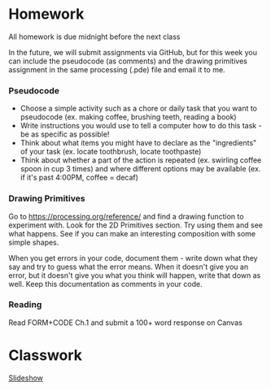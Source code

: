 # Homework
All homework is due midnight before the next class

In the future, we will submit assignments via GitHub, but for this week you can include the pseudocode (as comments) and the drawing primitives assignment in the same processing (.pde) file and email it to me.

### Pseudocode
- Choose a simple activity such as a chore or daily task that you want to pseudocode (ex. making coffee, brushing teeth, reading a book)
- Write instructions you would use to tell a computer how to do this task - be as specific as possible!
- Think about what items you might have to declare as the "ingredients" of your task (ex. locate toothbrush, locate toothpaste)
- Think about whether a part of the action is repeated (ex. swirling coffee spoon in cup 3 times) and where different options may be available (ex. if it's past 4:00PM, coffee = decaf)

### Drawing Primitives
Go to https://processing.org/reference/ and find a drawing function to experiment with. Look for the 2D Primitives section. Try using them and see what happens. See if you can make an interesting composition with some simple shapes.

When you get errors in your code, document them - write down what they say and try to guess what the error means. When it doesn't give you an error, but it doesn't give you what you think will happen, write that down as well. Keep this documentation as comments in your code.

### Reading
Read FORM+CODE Ch.1 and submit a 100+ word response on Canvas

# Classwork
[Slideshow](https://docs.google.com/presentation/d/15wNAgG6cQA4LuzP5VjzzoyfL62fw5A4-Ub1wAZnZq_4/edit?usp=sharing)

